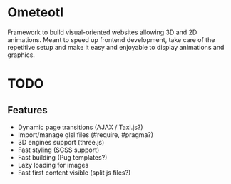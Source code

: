 # Ometeotl
Framework to build visual-oriented websites allowing 3D and 2D animations. Meant to speed up frontend development, take care of the repetitive setup and make it easy and enjoyable to display animations and graphics.

# TODO
## Features
* Dynamic page transitions (AJAX / Taxi.js?)
* Import/manage glsl files (#require, #pragma?)
* 3D engines support (three.js)
* Fast styling (SCSS support)
* Fast building (Pug templates?)
* Lazy loading for images
* Fast first content visible (split js files?)